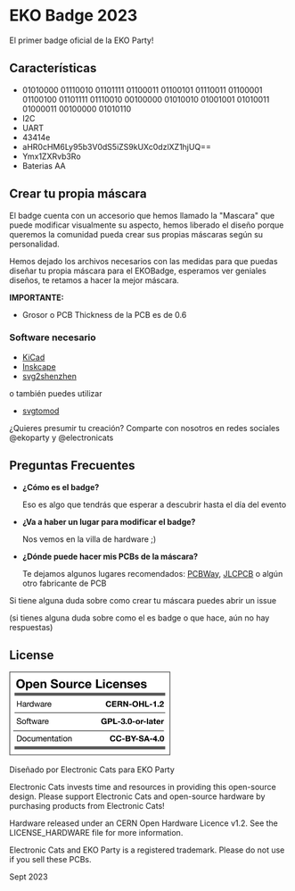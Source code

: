 # EKO Badge 2023

El primer badge oficial de la EKO Party!

## Características

- 01010000 01110010 01101111 01100011 01100101 01110011 01100001 01100100 01101111 01110010 00100000 01010010 01001001 01010011 01000011 00100000 01010110
- I2C
- UART
- 43414e
- aHR0cHM6Ly95b3V0dS5iZS9kUXc0dzlXZ1hjUQ==
- Ymx1ZXRvb3Ro
- Baterias AA

## Crear tu propia máscara

El badge cuenta con un accesorio que hemos llamado la "Mascara" que puede modificar visualmente su aspecto, hemos liberado el diseño porque queremos la comunidad pueda crear sus propias máscaras según su personalidad. 

Hemos dejado los archivos necesarios con las medidas para que puedas diseñar tu propia máscara para el EKOBadge, esperamos ver geniales diseños, te retamos a hacer la mejor máscara.

**IMPORTANTE:**
- Grosor o PCB Thickness de la PCB es de 0.6

### Software necesario

- [KiCad](https://www.kicad.org/) 
- [Inskcape](https://inkscape.org/es/)
- [svg2shenzhen](https://github.com/badgeek/svg2shenzhen)

o también puedes utilizar

- [svgtomod](https://github.com/mtl/svg2mod) 

¿Quieres presumir tu creación? Comparte con nosotros en redes sociales @ekoparty y @electronicats

## Preguntas Frecuentes

- **¿Cómo es el badge?** 

  Eso es algo que tendrás que esperar a descubrir hasta el día del evento

- **¿Va a haber un lugar para modificar el badge?** 

  Nos vemos en la villa de hardware ;)

- **¿Dónde puede hacer mis PCBs de la máscara?** 

  Te dejamos algunos lugares recomendados:
  [PCBWay](https://www.pcbway.com/), [JLCPCB](https://jlcpcb.com/) o algún otro fabricante de PCB

Si tiene alguna duda sobre como crear tu máscara puedes abrir un issue

(si tienes alguna duda sobre como el es badge o que hace, aún no hay respuestas)



## License
<a>
  <img src="https://github.com/ElectronicCats/AjoloteBoard/raw/master/OpenSourceLicense.png" height="150" />
</a>

Diseñado por Electronic Cats para EKO Party

Electronic Cats invests time and resources in providing this open-source design. Please support Electronic Cats and open-source hardware by purchasing products from Electronic Cats!

Hardware released under an CERN Open Hardware Licence v1.2. See the LICENSE_HARDWARE file for more information.

Electronic Cats and EKO Party is a registered trademark. Please do not use if you sell these PCBs.

Sept 2023
